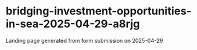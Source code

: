 # bridging-investment-opportunities-in-sea-2025-04-29-a8rjg
Landing page generated from form submission on 2025-04-29
